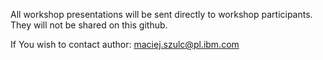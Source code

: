 All workshop presentations will be sent directly to workshop participants. 
They will not be shared on this github.

If You wish to contact author: maciej.szulc@pl.ibm.com
